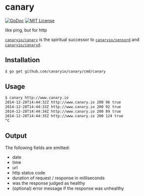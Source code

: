 canary
======

[![GoDoc](http://img.shields.io/badge/godoc-reference-blue.svg)](http://godoc.org/github.com/canaryio/canary)
[![MIT License](http://img.shields.io/badge/license-MIT-blue.svg)](https://github.com/canaryio/canary/blob/master/LICENSE)

like ping, but for http

[`canaryio/canary`](https://github.com/canaryio/canary) is the spiritual successor to [`canaryio/sensord`](https://github.com/canaryio/sensord) and [`canaryio/canaryd`](https://github.com/canaryio/canaryd).

## Installation

```sh
$ go get github.com/canaryio/canary/cmd/canary
```

## Usage

```sh
$ canary http://www.canary.io
2014-12-28T14:44:32Z http://www.canary.io 200 96 true
2014-12-28T14:44:33Z http://www.canary.io 200 92 true
2014-12-28T14:44:34Z http://www.canary.io 200 89 true
2014-12-28T14:44:35Z http://www.canary.io 200 124 true
^C
```

## Output

The following fields are emitted:

* date
* time
* url
* http status code
* duration of request / response in milliseconds
* was the response judged as healthy
* (optional) error message if the response was unhealthy
